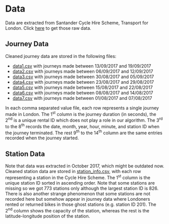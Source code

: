 # Data
Data are extracted from Santander Cycle Hire Scheme, Transport for London. Click [here](http://cycling.data.tfl.gov.uk/) to get those raw data. 

## Journey Data
Cleaned journey data are stored in the following files:
* [data1.csv](https://github.com/edenau/BSS-Optimization/blob/master/data/data1.csv) with journeys made between 13/09/2017 and 19/09/2017
* [data2.csv](https://github.com/edenau/BSS-Optimization/blob/master/data/data2.csv) with journeys made between 06/09/2017 and 12/09/2017
* [data3.csv](https://github.com/edenau/BSS-Optimization/blob/master/data/data3.csv) with journeys made between 30/08/2017 and 05/09/2017
* [data4.csv](https://github.com/edenau/BSS-Optimization/blob/master/data/data4.csv) with journeys made between 23/08/2017 and 29/08/2017
* [data5.csv](https://github.com/edenau/BSS-Optimization/blob/master/data/data5.csv) with journeys made between 15/08/2017 and 22/08/2017
* [data6.csv](https://github.com/edenau/BSS-Optimization/blob/master/data/data6.csv) with journeys made between 08/08/2017 and 14/08/2017
* [data7.csv](https://github.com/edenau/BSS-Optimization/blob/master/data/data7.csv) with journeys made between 01/08/2017 and 07/08/2017

In each comma separated value file, each row represents a single journey made in London. The 1<sup>st</sup> column is the journey duration (in seconds), the 2<sup>nd</sup> is a unique rental ID which does not play a role in our algorithm. The 3<sup>rd</sup> to the 8<sup>th</sup> records the date, month, year, hour, minute, and station ID when the journey terminated. The rest 9<sup>th</sup> to the 14<sup>th</sup> column are the same entries recorded when the journey started.

## Station Data

Note that data was extracted in October 2017, which might be outdated now. Cleaned station data are stored in [station_info.csv](https://github.com/edenau/BSS-Optimization/blob/master/data/station_info.csv), with each row representing a station in the Cycle Hire Scheme. The 1<sup>st</sup> column is the unique station ID sorted in ascending order. Note that some stations are missing so we got 773 stations only although the largest station ID is 826. There is also another strange phenomenon that some stations are not recorded here but somehow appear in journey data where Londoners rented or returned bikes in those ghost stations (e.g. station ID 201). The 2<sup>nd</sup> column shows the capacity of the station, whereas the rest is the latitude-longitude position of the station.

